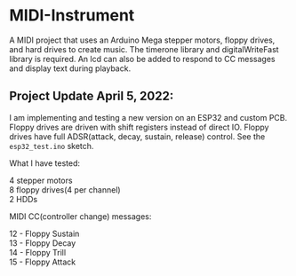 # MIDI-Instrument
A MIDI project that uses an Arduino Mega stepper motors, floppy drives, and hard drives to create music. The timerone library and digitalWriteFast library is required. An lcd can also be added to respond to CC messages and display text during playback.

## Project Update April 5, 2022:

I am implementing and testing a new version on an ESP32 and custom PCB. Floppy drives are driven with shift registers instead of direct IO. Floppy drives have full ADSR(attack, decay, sustain, release) control. See the `esp32_test.ino` sketch. 

What I have tested:

4 stepper motors  
8 floppy drives(4 per channel)  
2 HDDs  

MIDI CC(controller change) messages:  

12 - Floppy Sustain  
13 - Floppy Decay  
14 - Floppy Trill  
15 - Floppy Attack  
